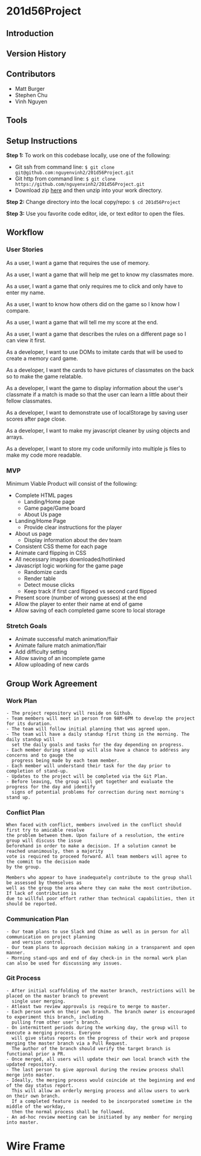 # 201d56Project

## Introduction

## Version History

## Contributors

- Matt Burger
- Stephen Chu
- Vinh Nguyen

## Tools

## Setup Instructions
__Step 1:__ To work on this codebase locally, use one of the following:
* Git ssh from command line: `$ git clone git@github.com:nguyenvinh2/201d56Project.git`
* Git http from command line: `$ git clone https://github.com/nguyenvinh2/201d56Project.git`
* Download zip [here](https://github.com/nguyenvinh2/201d56Project/archive/master.zip) and then unzip into your work directory.

__Step 2:__ Change directory into the local copy/repo: `$ cd 201d56Project`

__Step 3:__ Use you favorite code editor, ide, or text editor to open the files.

## Workflow

### User Stories
As a user, I want a game that requires the use of memory.

As a user, I want a game that will help me get to know my classmates more.

As a user, I want a game that only requires me to click and only have to enter my name.

As a user, I want to know how others did on the game so I know how I compare.

As a user, I want a game that will tell me my score at the end.

As a user, I want a game that describes the rules on a different page so I can view it first.

As a developer, I want to use DOMs to imitate cards that will be used to create a memory card game.

As a developer, I want the cards to have pictures of classmates on the back so to make the game relatable.

As a developer, I want the game to display information about the user's classmate if a match is made so that the user can learn a little about their fellow classmates.

As a developer, I want to demonstrate use of localStorage by saving user scores after page close.

As a developer, I want to make my javascript cleaner by using objects and arrays. 

As a developer, I want to store my code uniformily into multiple js files to make my code more readable.

### MVP
Minimum Viable Product will consist of the following:
* Complete HTML pages
    * Landing/Home page
    * Game page/Game board
    * About Us page
* Landing/Home Page
    * Provide clear instructions for the player
* About us page
    * Display information about the dev team
* Consistent CSS theme for each page
* Animate card flipping in CSS
* All necessary images downloaded/hotlinked
* Javascript logic working for the game page
    * Randomize cards
    * Render table
    * Detect mouse clicks
    * Keep track if first card flipped vs second card flipped
* Present score (number of wrong guesses) at the end
* Allow the player to enter their name at end of game
* Allow saving of each completed game score to local storage

### Stretch Goals
* Animate successful match animation/flair
* Animate failure match animation/flair
* Add difficulty setting
* Allow saving of an incomplete game
* Allow uploading of new cards

## Group Work Agreement

### Work Plan

    - The project repository will reside on Github.
    - Team members will meet in person from 9AM-6PM to develop the project for its duration.
    - The team will follow initial planning that was agreed upon. 
    - The team will have a daily standup first thing in the morning. The daily standup will 
      set the daily goals and tasks for the day depending on progress.
    - Each member during stand up will also have a chance to address any concerns and to gauge the 
      progress being made by each team member.
    - Each member will understand their task for the day prior to completion of stand-up.
    - Updates to the project will be completed via the Git Plan.
    - Before leaving, the group will get together and evaluate the progress for the day and identify
      signs of potential problems for correction during next morning's stand up.

### Conflict Plan

    When faced with conflict, members involved in the conflict should first try to amicable resolve
    the problem between them. Upon failure of a resolution, the entire group will discuss the issue
    beforehand in order to make a decision. If a solution cannot be reached unanimously, then a majority 
    vote is required to proceed forward. All team members will agree to the commit to the decision made
    by the group.

    Members who appear to have inadequately contribute to the group shall be assessed by themselves as
    well as the group the area where they can make the most contribution. If lack of contribution is
    due to willful poor effort rather than technical capabilities, then it should be reported.

### Communication Plan

    - Our team plans to use Slack and Chime as well as in person for all communication on project planning 
      and version control.
    - Our team plans to approach decision making in a transparent and open manner.
    - Morning stand-ups and end of day check-in in the normal work plan can also be used for discussing any issues.

### Git Process

    - After initial scaffolding of the master branch, restrictions will be placed on the master branch to prevent 
      single user merging.
    - Atleast two review approvals is require to merge to master.
    - Each person work on their own branch. The branch owner is encouraged to experiment this branch, including 
      pulling from other user’s branch.
    - On intermittent periods during the working day, the group will to execute a merging process. Everyone 
      will give status reports on the progress of their work and propose merging the master branch via a Pull Request.
      The author of the branch should verify the target branch is functional prior a PR.
    - Once merged, all users will update their own local branch with the updated repository. 
    - The last person to give approval during the review process shall merge into master.
    - Ideally, the merging process would coincide at the beginning and end of the day status report. 
      This will allow an orderly merging process and allow users to work on their own branch. 
      If a completed feature is needed to be incorporated sometime in the middle of the workday,
      then the normal process shall be followed.
    - An ad-hoc review meeting can be initiated by any member for merging into master.

# Wire Frame
